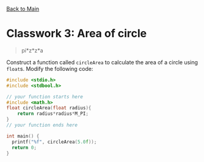 [Back to Main](../README.md)

# Classwork 3: Area of circle

> pi\*z\*z\*a

Construct a function called `circleArea` to calculate the area of a circle using `float`s. Modify the following code:

```c
#include <stdio.h>
#include <stdbool.h>

// your function starts here
#include <math.h>
float circleArea(float radius){
    return radius*radius*M_PI;
}
// your function ends here

int main() {
  printf("%f", circleArea(5.0f));
  return 0;
}
```

